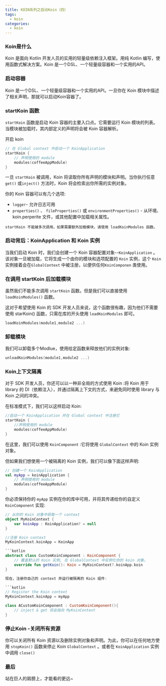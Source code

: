 ```yaml
---
title: KOIN系列之启动Koin（四）
tags:
  - koin
categories:
  - koin
---
```


### Koin是什么

Koin 是面向 Kotlin 开发人员的实用的轻量级依赖注入框架。用纯 Kotlin 编写，使用函数式解决方案。Koin 是一个DSL、一个轻量级容器和一个实用的API。

### 启动容器

Koin 是一个DSL、一个轻量级容器和一个实用的API。一旦你在 Koin 模块中描述了相关声明，那就可以启动Koin容器了。

### startKoin 函数

`startKoin` 函数是启动 Koin 容器的主要入口点。它需要运行 Koin 模块的列表。当模块被加载时，其内部定义的声明将会被 Koin 容器解析。

开启 koin

```kotlin
// 在 Global context 中启动一个 KoinApplication
startKoin {
    // 声明使用的 module
    modules(coffeeAppModule)
}
```

一旦 `startKoin` 被调用，Koin 将读取你所有声明的模块和声明。当你执行任意 `get()` 或`inject()` 方法时，Koin 将会检索出你所需的实例对象。

你的 Koin 容器可以有几个选项:

- `logger`- 允许日志可用
- `properties()` 、 `fileProperties()` 或 `environmentProperties()` - 从环境、koin.perperite 文件，或其他配置中加载相关属性。

`startKoin 不能被多次调用，如果需要额外加载模块，请使用 loadKoinModules 函数。`

### 启动背后：KoinApplication 和 Koin 实例

当我们启动 Koin 时，我们会创建一个 Koin 容器配置对象--`KoinApplication` 。该对象一旦被加载，它将生成一个由你的模块和选项配置的 `Koin` 实例，这个 `Koin` 实例接着会在`GlobalContext` 中被注册，以便供任何`KoinComponen` 类使用。

### 在调用 startKoin 后加载模块

虽然我们不能多次调用 `startKoin` 函数。但是我们可以直接使用 `loadKoinModules()` 函数。

这对于希望使用 Koin 的 SDK 开发人员来说，这个函数很有趣，因为他们不需要使用 starKoin() 函数，只需在库的开头使用 `loadKoinModules` 即可。

```kotlin
loadKoinModules(module1,module2 ...)
```

### 卸载模块

我们可以卸载多个Modlue，使用给定函数来释放他们的实例对象:

```kotlin
unloadKoinModules(module1,module2 ...)
```

### Koin上下文隔离

对于 SDK 开发人员，你还可以以一种非全局的方式使用 Koin :将 Koin 用于 library 的 DI（依赖注入），并通过隔离上下文的方式，来避免同时使用 library 与 Koin 之间的冲突。

在标准模式下，我们可以这样启动 Koin:

```kotlin
//启动一个 KoinApplication 并在 Global context 中注册它
startKoin {
    //声明使用的 module
    modules(coffeeAppModule)
}
```

在这里，我们可以使用 `KoinComponent` :它将使用 `GlobalContext` 中的 Koin 实例对象。

但如果我们想使用一个被隔离的 Koin 实例，我们可以像下面这样声明:

```kotlin
// 创建一个 KoinApplication
val myApp = koinApplication {
    // 声明使用的 module
    modules(coffeeAppModule)
}
```

你必须保持你的 `myApp` 实例在你的库中可用，并将其传递给你的自定义 `KoinComponent` 实现:

```kotlin
// 从你的 Koin 对象中获取一个 context
object MyKoinContext {
    var koinApp : KoinApplication? = null
}

//注册 Koin context
MyKoinContext.koinApp = KoinApp

```kotlin
abstract class CustomKoinComponent : KoinComponent {
    // 覆盖默认的 Koin 实例, 在 GlobalContext 中实例化你的 koin 对象。
    override fun getKoin(): Koin = MyKoinContext?.koinApp.koin
}

现在，注册你自己的 context 并运行被隔离的 Koin 组件:

```kotlin
// Register the Koin context
MyKoinContext.koinApp = myApp

class ACustomKoinComponent : CustomKoinComponent(){
    // inject & get 将会指向 MyKoinContext
}

```

### 停止Koin -关闭所有资源

你可以关闭所有 Koin 资源以及删除实例对象和声明。为此，你可以在任何地方使用 `stopKoin()` 函数来停止 Koin `GlobalContext` 。或者在 `KoinApplication` 实例中调用 `close()`

### 最后

站在巨人的肩膀上，才能看的更远~
